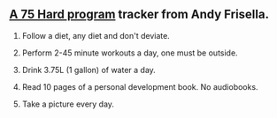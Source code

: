 ## [A 75 Hard program](https://andyfrisella.com/pages/75hard-info) tracker from Andy Frisella.

1. Follow a diet, any diet and don't deviate.

2. Perform 2-45 minute workouts a day, one must be outside.

3. Drink 3.75L (1 gallon) of water a day.

4. Read 10 pages of a personal development book. No audiobooks.

5. Take a picture every day.

